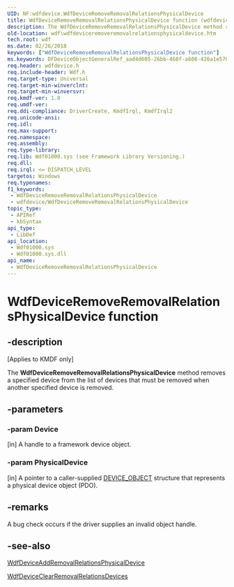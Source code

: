 ```yaml
---
UID: NF:wdfdevice.WdfDeviceRemoveRemovalRelationsPhysicalDevice
title: WdfDeviceRemoveRemovalRelationsPhysicalDevice function (wdfdevice.h)
description: The WdfDeviceRemoveRemovalRelationsPhysicalDevice method removes a specified device from the list of devices that must be removed when another specified device is removed.
old-location: wdf\wdfdeviceremoveremovalrelationsphysicaldevice.htm
tech.root: wdf
ms.date: 02/26/2018
keywords: ["WdfDeviceRemoveRemovalRelationsPhysicalDevice function"]
ms.keywords: DFDeviceObjectGeneralRef_aad4d605-26bb-468f-a608-426a1e570037.xml, WdfDeviceRemoveRemovalRelationsPhysicalDevice, WdfDeviceRemoveRemovalRelationsPhysicalDevice method, kmdf.wdfdeviceremoveremovalrelationsphysicaldevice, wdf.wdfdeviceremoveremovalrelationsphysicaldevice, wdfdevice/WdfDeviceRemoveRemovalRelationsPhysicalDevice
req.header: wdfdevice.h
req.include-header: Wdf.h
req.target-type: Universal
req.target-min-winverclnt: 
req.target-min-winversvr: 
req.kmdf-ver: 1.0
req.umdf-ver: 
req.ddi-compliance: DriverCreate, KmdfIrql, KmdfIrql2
req.unicode-ansi: 
req.idl: 
req.max-support: 
req.namespace: 
req.assembly: 
req.type-library: 
req.lib: Wdf01000.sys (see Framework Library Versioning.)
req.dll: 
req.irql: <= DISPATCH_LEVEL
targetos: Windows
req.typenames: 
f1_keywords:
 - WdfDeviceRemoveRemovalRelationsPhysicalDevice
 - wdfdevice/WdfDeviceRemoveRemovalRelationsPhysicalDevice
topic_type:
 - APIRef
 - kbSyntax
api_type:
 - LibDef
api_location:
 - Wdf01000.sys
 - Wdf01000.sys.dll
api_name:
 - WdfDeviceRemoveRemovalRelationsPhysicalDevice
---
```


# WdfDeviceRemoveRemovalRelationsPhysicalDevice function


## -description

<p class="CCE_Message">[Applies to KMDF only]</p>

The <b>WdfDeviceRemoveRemovalRelationsPhysicalDevice</b> method removes a specified device from the list of devices that must be removed when another specified device is removed.

## -parameters

### -param Device 

[in]
A handle to a framework device object.

### -param PhysicalDevice 

[in]
A pointer to a caller-supplied <a href="/windows-hardware/drivers/ddi/wdm/ns-wdm-_device_object">DEVICE_OBJECT</a> structure that represents a physical device object (PDO).

## -remarks

A bug check occurs if the driver supplies an invalid object handle.

## -see-also

<a href="/windows-hardware/drivers/ddi/wdfdevice/nf-wdfdevice-wdfdeviceaddremovalrelationsphysicaldevice">WdfDeviceAddRemovalRelationsPhysicalDevice</a>



<a href="/windows-hardware/drivers/ddi/wdfdevice/nf-wdfdevice-wdfdeviceclearremovalrelationsdevices">WdfDeviceClearRemovalRelationsDevices</a>

